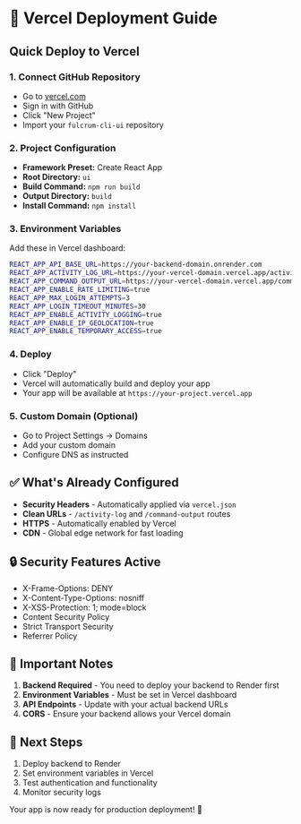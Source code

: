 # 🚀 Vercel Deployment Guide

## Quick Deploy to Vercel

### 1. **Connect GitHub Repository**
- Go to [vercel.com](https://vercel.com)
- Sign in with GitHub
- Click "New Project"
- Import your `fulcrum-cli-ui` repository

### 2. **Project Configuration**
- **Framework Preset:** Create React App
- **Root Directory:** `ui`
- **Build Command:** `npm run build`
- **Output Directory:** `build`
- **Install Command:** `npm install`

### 3. **Environment Variables**
Add these in Vercel dashboard:
```bash
REACT_APP_API_BASE_URL=https://your-backend-domain.onrender.com
REACT_APP_ACTIVITY_LOG_URL=https://your-vercel-domain.vercel.app/activity-log.html
REACT_APP_COMMAND_OUTPUT_URL=https://your-vercel-domain.vercel.app/command-output.html
REACT_APP_ENABLE_RATE_LIMITING=true
REACT_APP_MAX_LOGIN_ATTEMPTS=3
REACT_APP_LOGIN_TIMEOUT_MINUTES=30
REACT_APP_ENABLE_ACTIVITY_LOGGING=true
REACT_APP_ENABLE_IP_GEOLOCATION=true
REACT_APP_ENABLE_TEMPORARY_ACCESS=true
```

### 4. **Deploy**
- Click "Deploy"
- Vercel will automatically build and deploy your app
- Your app will be available at `https://your-project.vercel.app`

### 5. **Custom Domain (Optional)**
- Go to Project Settings → Domains
- Add your custom domain
- Configure DNS as instructed

## ✅ What's Already Configured

- **Security Headers** - Automatically applied via `vercel.json`
- **Clean URLs** - `/activity-log` and `/command-output` routes
- **HTTPS** - Automatically enabled by Vercel
- **CDN** - Global edge network for fast loading

## 🔒 Security Features Active

- X-Frame-Options: DENY
- X-Content-Type-Options: nosniff
- X-XSS-Protection: 1; mode=block
- Content Security Policy
- Strict Transport Security
- Referrer Policy

## 🚨 Important Notes

1. **Backend Required** - You need to deploy your backend to Render first
2. **Environment Variables** - Must be set in Vercel dashboard
3. **API Endpoints** - Update with your actual backend URLs
4. **CORS** - Ensure your backend allows your Vercel domain

## 🔗 Next Steps

1. Deploy backend to Render
2. Set environment variables in Vercel
3. Test authentication and functionality
4. Monitor security logs

Your app is now ready for production deployment! 🎉
